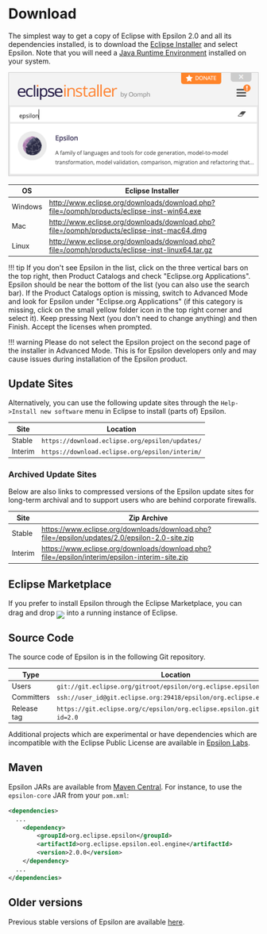 # Download

The simplest way to get a copy of Eclipse with Epsilon 2.0 and all its dependencies installed, is to download the [Eclipse Installer](https://wiki.eclipse.org/Eclipse_Installer) and select Epsilon. Note that you will need a [Java Runtime Environment](https://adoptopenjdk.net/) installed on your system.

![Epsilon in Eclipse Installer](../assets/images/eclipse-installer.png)

| OS | Eclipse Installer |
| - | - |
| Windows | <http://www.eclipse.org/downloads/download.php?file=/oomph/products/eclipse-inst-win64.exe> |
| Mac | <http://www.eclipse.org/downloads/download.php?file=/oomph/products/eclipse-inst-mac64.dmg> |
| Linux | <http://www.eclipse.org/downloads/download.php?file=/oomph/products/eclipse-inst-linux64.tar.gz> |

!!! tip
	 If you don't see Epsilon in the list, click on the three vertical bars on the top right, then Product Catalogs and check "Eclipse.org Applications". Epsilon should be near the bottom of the list (you can also use the search bar). If the Product Catalogs option is missing, switch to Advanced Mode and look for Epsilon under "Eclipse.org Applications" (if this category is missing, click on the small yellow folder icon in the top right corner and select it). Keep pressing Next (you don't need to change anything) and then Finish. Accept the licenses when prompted.

!!! warning
	Please do not select the Epsilon project on the second page of the installer in Advanced Mode. This is for Epsilon developers only and may cause issues during installation of the Epsilon product.

## Update Sites

Alternatively, you can use the following update sites through the `Help->Install new software` menu in Eclipse to install (parts of) Epsilon.

| Site | Location |
| - | - |
| Stable | `https://download.eclipse.org/epsilon/updates/`|
| Interim | `https://download.eclipse.org/epsilon/interim/`|

### Archived Update Sites

Below are also links to compressed versions of the Epsilon update sites for long-term archival and to support users who are behind corporate firewalls.

| Site | Zip Archive |
| - | - |
| Stable | <https://www.eclipse.org/downloads/download.php?file=/epsilon/updates/2.0/epsilon-2.0-site.zip> |
| Interim | <https://www.eclipse.org/downloads/download.php?file=/epsilon/interim/epsilon-interim-site.zip> |

## Eclipse Marketplace

If you prefer to install Epsilon through the Eclipse Marketplace, you can drag and drop <a style="position:relative;top:7px" href="https://marketplace.eclipse.org/marketplace-client-intro?mpc_install=400" title="install"><img src="https://marketplace.eclipse.org/sites/all/modules/custom/marketplace/images/installbutton.png"/></a> into a running instance of Eclipse.

## Source Code

The source code of Epsilon is in the following Git repository. 

| Type | Location |
| - | - |
| Users | `git://git.eclipse.org/gitroot/epsilon/org.eclipse.epsilon.git`|
| Committers | `ssh://user_id@git.eclipse.org:29418/epsilon/org.eclipse.epsilon.git`|
| Release tag | `https://git.eclipse.org/c/epsilon/org.eclipse.epsilon.git/tag/?id=2.0`|

Additional projects which are experimental or have dependencies which are incompatible with the Eclipse Public License are available in [Epsilon Labs](https://github.com/epsilonlabs). 

## Maven

Epsilon JARs are available from [Maven Central](https://mvnrepository.com/artifact/org.eclipse.epsilon). For
instance, to use the `epsilon-core` JAR from your `pom.xml`:

```xml
<dependencies>
  ...
	<dependency>
	    <groupId>org.eclipse.epsilon</groupId>
	    <artifactId>org.eclipse.epsilon.eol.engine</artifactId>
	    <version>2.0.0</version>
	</dependency>
  ...
</dependencies>

```

## Older versions

Previous stable versions of Epsilon are available [here](all-versions).